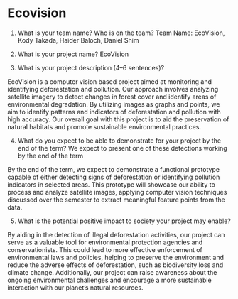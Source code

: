 # Ecovision

1. What is your team name? Who is on the team?
Team Name: EcoVision, Kody Takada, Haider Baloch, Daniel Shim

2. What is your project name?
EcoVision 

3. What is your project description (4–6 sentences)?

EcoVision is a computer vision based project aimed at monitoring and identifying deforestation and pollution. Our approach involves analyzing satellite imagery to detect changes in forest cover and identify areas of environmental degradation. By utilizing images as graphs and points, we aim to identify patterns and indicators of deforestation and pollution with high accuracy. Our overall goal with this project is to aid the preservation of natural habitats and promote sustainable environmental practices.

4. What do you expect to be able to demonstrate for your project by the end of the term?
We expect to present one of these detections working by the end of the term

By the end of the term, we expect to demonstrate a functional prototype capable of either detecting signs of deforestation or identifying pollution indicators in selected areas. This prototype will showcase our ability to process and analyze satellite images, applying computer vision techniques discussed over the semester to extract meaningful feature points from the data.


5. What is the potential positive impact to society your project may enable?

By aiding in the detection of illegal deforestation activities, our project can serve as a valuable tool for environmental protection agencies and conservationists. This could lead to more effective enforcement of environmental laws and policies, helping to preserve the environment and reduce the adverse effects of deforestation, such as biodiversity loss and climate change. Additionally, our project can raise awareness about the ongoing environmental challenges and encourage a more sustainable interaction with our planet’s natural resources.

